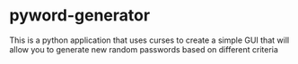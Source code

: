 # pyword-generator
This is a python application that uses curses to create a simple GUI that will allow you to generate new random passwords based on different criteria
